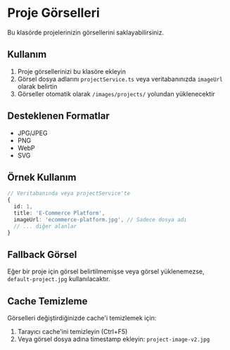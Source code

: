 # Proje Görselleri

Bu klasörde projelerinizin görsellerini saklayabilirsiniz.

## Kullanım

1. Proje görsellerinizi bu klasöre ekleyin
2. Görsel dosya adlarını `projectService.ts` veya veritabanınızda `imageUrl` olarak belirtin
3. Görseller otomatik olarak `/images/projects/` yolundan yüklenecektir

## Desteklenen Formatlar

- JPG/JPEG
- PNG
- WebP
- SVG

## Örnek Kullanım

```typescript
// Veritabanında veya projectService'te
{
  id: 1,
  title: 'E-Commerce Platform',
  imageUrl: 'ecommerce-platform.jpg', // Sadece dosya adı
  // ... diğer alanlar
}
```

## Fallback Görsel

Eğer bir proje için görsel belirtilmemişse veya görsel yüklenemezse, `default-project.jpg` kullanılacaktır.

## Cache Temizleme

Görselleri değiştirdiğinizde cache'i temizlemek için:
1. Tarayıcı cache'ini temizleyin (Ctrl+F5)
2. Veya görsel dosya adına timestamp ekleyin: `project-image-v2.jpg`
